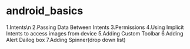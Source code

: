 # android_basics
1.Intents\n
2.Passing Data Between Intents
3.Permissions
4.Using Implicit Intents to access images from device
5.Adding Custom Toolbar
6.Adding Alert Dailog box
7.Adding Spinner(drop down list)
